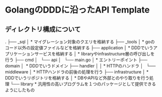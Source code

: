 # GolangのDDDに沿ったAPI Template

## ディレクトリ構成について
.
├── _sql
│     * マイグレーション対象のクエリを格納する
├── _tools
│     * goのコード以外の設定値ファイルなどを格納する
├── application
│     * DDDでいうアプリケーションサービスを格納する
│     * libraryやinfrastructure層の呼び出しを行う
├── cmd
│   └── api
│       └── main.go
│             * エントリーポイント
├── domain
│     * DDDでいうドメイン
├── handler
│   │ * HTTPのハンドラ
│   └── middleware
│        * HTTPハンドラの前後の処理を行う
├── infrastructure
│     * DDDでいうリポジトリを格納する
│     * DBやAPIなど外部とのやり取りを行う処理
└── library
      * 汎用性の高いプログラムを１つのパッケージとして提供できるようにしたもの